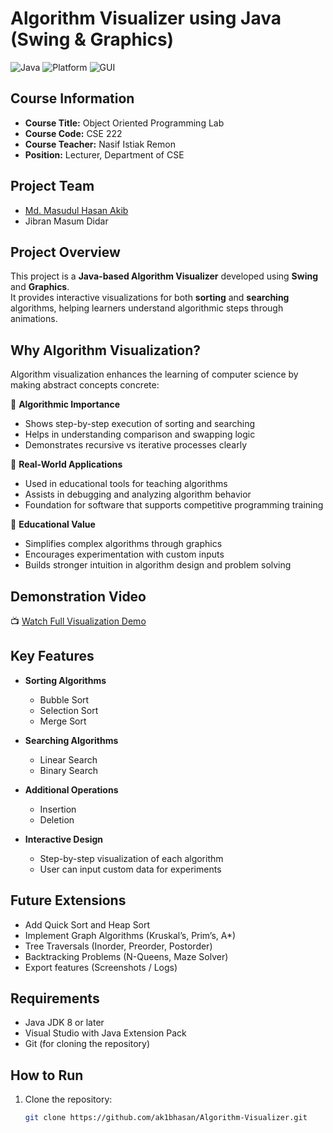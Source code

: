 # Algorithm Visualizer using Java (Swing & Graphics)

![Java](https://img.shields.io/badge/Language-Java-orange)
![Platform](https://img.shields.io/badge/Platform-Visual%20Studio-blue)
![GUI](https://img.shields.io/badge/GUI-Swing%20%26%20AWT-green)

## Course Information
- **Course Title:** Object Oriented Programming Lab  
- **Course Code:** CSE 222  
- **Course Teacher:** Nasif Istiak Remon  
- **Position:** Lecturer, Department of CSE  

## Project Team
- [Md. Masudul Hasan Akib](https://www.linkedin.com/in/ak1bhasan/)
- Jibran Masum Didar

## Project Overview
This project is a **Java-based Algorithm Visualizer** developed using **Swing** and **Graphics**.  
It provides interactive visualizations for both **sorting** and **searching** algorithms, helping learners understand algorithmic steps through animations.  

## Why Algorithm Visualization?
Algorithm visualization enhances the learning of computer science by making abstract concepts concrete:  

🔹 **Algorithmic Importance**  
- Shows step-by-step execution of sorting and searching  
- Helps in understanding comparison and swapping logic  
- Demonstrates recursive vs iterative processes clearly  

🔹 **Real-World Applications**  
- Used in educational tools for teaching algorithms  
- Assists in debugging and analyzing algorithm behavior  
- Foundation for software that supports competitive programming training  

🔹 **Educational Value**  
- Simplifies complex algorithms through graphics  
- Encourages experimentation with custom inputs  
- Builds stronger intuition in algorithm design and problem solving  

## Demonstration Video
📺 [Watch Full Visualization Demo](https://drive.google.com/file/d/1swls2OBBEtwGC9laN9r7LGBQG6mRkYwI/view?usp=drive_link)  

## Key Features
- **Sorting Algorithms**  
  - Bubble Sort  
  - Selection Sort  
  - Merge Sort  

- **Searching Algorithms**  
  - Linear Search  
  - Binary Search  

- **Additional Operations**  
  - Insertion  
  - Deletion  

- **Interactive Design**  
  - Step-by-step visualization of each algorithm  
  - User can input custom data for experiments  

## Future Extensions
- Add Quick Sort and Heap Sort  
- Implement Graph Algorithms (Kruskal’s, Prim’s, A*)  
- Tree Traversals (Inorder, Preorder, Postorder)  
- Backtracking Problems (N-Queens, Maze Solver)  
- Export features (Screenshots / Logs)  

## Requirements
- Java JDK 8 or later  
- Visual Studio with Java Extension Pack  
- Git (for cloning the repository)  

## How to Run
1. Clone the repository:  
   ```bash
   git clone https://github.com/ak1bhasan/Algorithm-Visualizer.git
